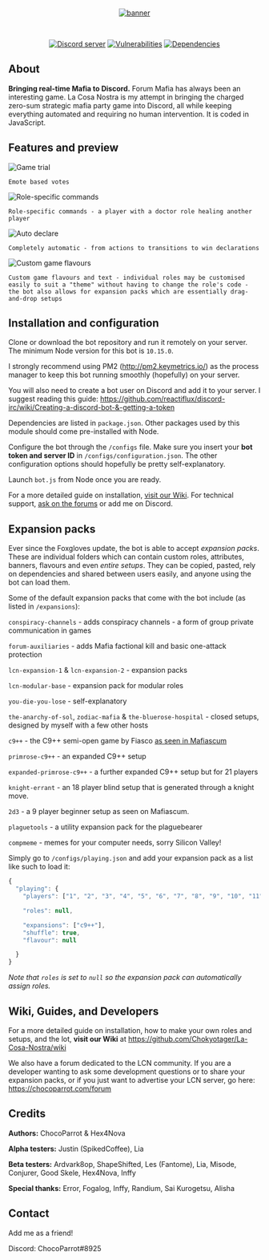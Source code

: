 <div align="center">
  <br />
  <p>
    <a href="https://github.com/Chokyotager/La-Cosa-Nostra"><img src="/display/generic-banner.png" alt="banner" /></a>
  </p>
  <br />
  <p>
    <a href="https://discord.gg/9ecwAR9"><img src="https://discordapp.com/api/guilds/472948229839912960/embed.png" alt="Discord server" /></a>
    <a href="https://snyk.io/test/github/Chokyotager/La-Cosa-Nostra"><img src="https://snyk.io/test/github/Chokyotager/La-Cosa-Nostra/badge.svg?targetFile=package.json" alt="Vulnerabilities" /></a>
    <a href="https://david-dm.org/Chokyotager/La-Cosa-Nostra"><img src="https://david-dm.org/Chokyotager/La-Cosa-Nostra/status.svg" alt="Dependencies" /></a>
  </p>
</div>

## About
**Bringing real-time Mafia to Discord.** Forum Mafia has always been an interesting game. La Cosa Nostra is my attempt in bringing the charged zero-sum strategic mafia party game into Discord, all while keeping everything automated and requiring no human intervention. It is coded in JavaScript.

## Features and preview
![Game trial](/display/game-trial.png)


`Emote based votes`

![Role-specific commands](/display/doctor-heal.png)


`Role-specific commands - a player with a doctor role healing another player`

![Auto declare](/display/win-declaration.png)


`Completely automatic - from actions to transitions to win declarations`

![Custom game flavours](/display/custom-setups.png)


`Custom game flavours and text - individual roles may be customised easily to suit a "theme" without having to change the role's code - the bot also allows for expansion packs which are essentially drag-and-drop setups`

## Installation and configuration
Clone or download the bot repository and run it remotely on your server. The minimum Node version for this bot is `10.15.0`.

I strongly recommend using PM2 (http://pm2.keymetrics.io/) as the process manager to keep this bot running smoothly (hopefully) on your server.

You will also need to create a bot user on Discord and add it to your server. I suggest reading this guide: https://github.com/reactiflux/discord-irc/wiki/Creating-a-discord-bot-&-getting-a-token

Dependencies are listed in `package.json`. Other packages used by this module should come pre-installed with Node.

Configure the bot through the `/configs` file. Make sure you insert your **bot token and server ID** in `/configs/configuration.json`. The other configuration options should hopefully be pretty self-explanatory.

Launch `bot.js` from Node once you are ready.

For a more detailed guide on installation, [visit our Wiki](https://github.com/Chokyotager/La-Cosa-Nostra/wiki). For technical support, [ask on the forums](https://chocoparrot.com/forum) or add me on Discord.

## Expansion packs
Ever since the Foxgloves update, the bot is able to accept *expansion packs*. These are individual folders which can contain custom roles, attributes, banners, flavours and even *entire setups*. They can be copied, pasted, rely on dependencies and shared between users easily, and anyone using the bot can load them.

Some of the default expansion packs that come with the bot include (as listed in `/expansions`):

`conspiracy-channels` - adds conspiracy channels - a form of group private communication in games

`forum-auxiliaries` - adds Mafia factional kill and basic one-attack protection

`lcn-expansion-1` & `lcn-expansion-2` - expansion packs

`lcn-modular-base` - expansion pack for modular roles

`you-die-you-lose` - self-explanatory

`the-anarchy-of-sol`, `zodiac-mafia` & `the-bluerose-hospital` - closed setups, designed by myself with a few other hosts

`c9++` - the C9++ semi-open game by Fiasco [as seen in Mafiascum](https://wiki.mafiascum.net/index.php?title=C9%2B%2B)

`primrose-c9++` - an expanded C9++ setup

`expanded-primrose-c9++` - a further expanded C9++ setup but for 21 players

`knight-errant` - an 18 player blind setup that is generated through a knight move.

`2d3` - a 9 player beginner setup as seen on Mafiascum.

`plaguetools` - a utility expansion pack for the plaguebearer

`compmeme` - memes for your computer needs, sorry Silicon Valley!

Simply go to `/configs/playing.json` and add your expansion pack as a list like such to load it:
```js
{
  "playing": {
    "players": ["1", "2", "3", "4", "5", "6", "7", "8", "9", "10", "11", "12", "13"],

    "roles": null,

    "expansions": ["c9++"],
    "shuffle": true,
    "flavour": null

  }
}
```

*Note that `roles` is set to `null` so the expansion pack can automatically assign roles.*

## Wiki, Guides, and Developers
For a more detailed guide on installation, how to make your own roles and setups, and the lot, **visit our Wiki** at https://github.com/Chokyotager/La-Cosa-Nostra/wiki

We also have a forum dedicated to the LCN community. If you are a developer wanting to ask some development questions or to share your expansion packs, or if you just want to advertise your LCN server, go here: https://chocoparrot.com/forum

## Credits
**Authors:** ChocoParrot & Hex4Nova

**Alpha testers:** Justin (SpikedCoffee), Lia

**Beta testers:** Ardvark8op, ShapeShifted, Les (Fantome), Lia, Misode, Conjurer, Good Skele, Hex4Nova, Inffy

**Special thanks:** Error, Fogalog, Inffy, Randium, Sai Kurogetsu, Alisha

## Contact
Add me as a friend!

Discord: ChocoParrot#8925
